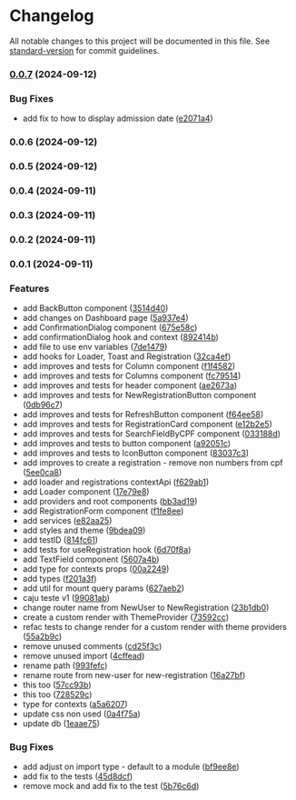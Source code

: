 # Changelog

All notable changes to this project will be documented in this file. See [standard-version](https://github.com/conventional-changelog/standard-version) for commit guidelines.

### [0.0.7](https://github.com/leodionizio/caju-front-teste-1/compare/v0.0.1...v0.0.7) (2024-09-12)


### Bug Fixes

* add fix to how to display admission date ([e2071a4](https://github.com/leodionizio/caju-front-teste-1/commit/e2071a45482a956c3615f006f03fc27ef73f2412))

### 0.0.6 (2024-09-12)

### 0.0.5 (2024-09-12)

### 0.0.4 (2024-09-11)

### 0.0.3 (2024-09-11)

### 0.0.2 (2024-09-11)

### 0.0.1 (2024-09-11)


### Features

* add BackButton component ([3514d40](https://github.com/leodionizio/caju-front-teste-1/commit/3514d4066246dc049dd99ba7b7c11fa3b0549086))
* add changes on Dashboard page ([5a937e4](https://github.com/leodionizio/caju-front-teste-1/commit/5a937e44a6f954fccb74415c6aa432cb0e351683))
* add ConfirmationDialog component ([675e58c](https://github.com/leodionizio/caju-front-teste-1/commit/675e58cd041fcce497b23c03e334ff39b42724e7))
* add confirmationDialog hook and context ([892414b](https://github.com/leodionizio/caju-front-teste-1/commit/892414b755a9eb7d035f9f87270b970c0c127787))
* add file to use env variables ([7de1479](https://github.com/leodionizio/caju-front-teste-1/commit/7de1479932174c184752b4d56744d92f2886677f))
* add hooks for Loader, Toast and Registration ([32ca4ef](https://github.com/leodionizio/caju-front-teste-1/commit/32ca4ef0cd9e8b0ef80273a4ee5eaedeaf5cd41a))
* add improves and tests for Column component ([f1f4582](https://github.com/leodionizio/caju-front-teste-1/commit/f1f458282abd3406b0cb56d1fde883e0fc91bee5))
* add improves and tests for Columns component ([fc79514](https://github.com/leodionizio/caju-front-teste-1/commit/fc795141d595e08b26a86c037b03a3947b879e21))
* add improves and tests for header component ([ae2673a](https://github.com/leodionizio/caju-front-teste-1/commit/ae2673ac7f2c96c2772750a7117840109fa3fb4a))
* add improves and tests for NewRegistrationButton component ([0db96c7](https://github.com/leodionizio/caju-front-teste-1/commit/0db96c7b37376cab0be2b3a8a9c8353e2a570e0f))
* add improves and tests for RefreshButton component ([f64ee58](https://github.com/leodionizio/caju-front-teste-1/commit/f64ee58a395b4ba3737c1477759cd310238dbed7))
* add improves and tests for RegistrationCard component ([e12b2e5](https://github.com/leodionizio/caju-front-teste-1/commit/e12b2e51a2ed638d82c83ced7d9a696cc145ee37))
* add improves and tests for SearchFieldByCPF component ([033188d](https://github.com/leodionizio/caju-front-teste-1/commit/033188deb33253c02ba72d17303cab761f2b9bfd))
* add improves and tests to button component ([a92051c](https://github.com/leodionizio/caju-front-teste-1/commit/a92051c97596f9ef99a2d44514525aeaa6da2763))
* add improves and tests to IconButton component ([83037c3](https://github.com/leodionizio/caju-front-teste-1/commit/83037c399a393979e3031eee2ffe3dcba19928c0))
* add improves to create a registration - remove non numbers from cpf ([5ee0ca8](https://github.com/leodionizio/caju-front-teste-1/commit/5ee0ca83a4086a07cf46e2bba2872c124920224d))
* add loader and registrations contextApi ([f629ab1](https://github.com/leodionizio/caju-front-teste-1/commit/f629ab1792e683045055bdfd2f79185e2cd3d458))
* add Loader component ([17e79e8](https://github.com/leodionizio/caju-front-teste-1/commit/17e79e872cdcb0c56d7267a0bf23220fd1127141))
* add providers and root components ([bb3ad19](https://github.com/leodionizio/caju-front-teste-1/commit/bb3ad194a5b10d2f8259dab9b22ad7f44cf53351))
* add RegistrationForm component ([f1fe8ee](https://github.com/leodionizio/caju-front-teste-1/commit/f1fe8ee8eeb31d6f34da839b3b9ce6d0e07502ee))
* add services ([e82aa25](https://github.com/leodionizio/caju-front-teste-1/commit/e82aa25ccbb49b9765904a9caf1c6e8f88e5fe3b))
* add styles and theme ([9bdea09](https://github.com/leodionizio/caju-front-teste-1/commit/9bdea09d1a8be8ee437c1c714a5df6fb38075924))
* add testID ([814fc61](https://github.com/leodionizio/caju-front-teste-1/commit/814fc61e46ae50ae302e342ae484fa8fc5664278))
* add tests for useRegistration hook ([6d70f8a](https://github.com/leodionizio/caju-front-teste-1/commit/6d70f8a7a38a9fb6f49a65a5db20353250a3120c))
* add TextField component ([5607a4b](https://github.com/leodionizio/caju-front-teste-1/commit/5607a4b69a11e6b54695ea180e72329f977af70f))
* add type for contexts props ([00a2249](https://github.com/leodionizio/caju-front-teste-1/commit/00a2249b2c0d94a2ec1872a84b9462b4ac77c5ad))
* add types ([f201a3f](https://github.com/leodionizio/caju-front-teste-1/commit/f201a3f845119bbbf7f5950f149a67d3a8886f9a))
* add util for mount query params ([627aeb2](https://github.com/leodionizio/caju-front-teste-1/commit/627aeb20d4631678848151c005eb7dd252ba3dd2))
* caju teste v1 ([99081ab](https://github.com/leodionizio/caju-front-teste-1/commit/99081ab50d2c2331497f7186c7f66d9b313607dd))
* change router name from NewUser to NewRegistration ([23b1db0](https://github.com/leodionizio/caju-front-teste-1/commit/23b1db0ea3f45c30d5c85abbd20caee9b754b726))
* create a custom render with ThemeProvider ([73592cc](https://github.com/leodionizio/caju-front-teste-1/commit/73592cc8f46e8ed13dc7b7f6ff62c5eed6fcdda9))
* refac tests to change render for a custom render with theme providers ([55a2b9c](https://github.com/leodionizio/caju-front-teste-1/commit/55a2b9cae95b46035220eafb88789b5ee7c21638))
* remove unused comments ([cd25f3c](https://github.com/leodionizio/caju-front-teste-1/commit/cd25f3c2a4d26f42a3585a52272e14e3cba49407))
* remove unused import ([4cffead](https://github.com/leodionizio/caju-front-teste-1/commit/4cffead3d4db401b93345432d3329c266e86fbd7))
* rename path ([993fefc](https://github.com/leodionizio/caju-front-teste-1/commit/993fefcb7307c5ef2312097f1a9dd4af5dc59ac0))
* rename route from new-user for new-registration ([16a27bf](https://github.com/leodionizio/caju-front-teste-1/commit/16a27bf67cb49a8157703a09a5796e423d2741d5))
* this too ([57cc93b](https://github.com/leodionizio/caju-front-teste-1/commit/57cc93b868a83d2b968ef4dabee67ca4794dfed9))
* this too ([728529c](https://github.com/leodionizio/caju-front-teste-1/commit/728529cdc9d6f2c0d8424cfb296516b85dc33025))
* type for contexts ([a5a6207](https://github.com/leodionizio/caju-front-teste-1/commit/a5a620721c93ad53734fe82db4c85c9e0aede4b8))
* update css non used ([0a4f75a](https://github.com/leodionizio/caju-front-teste-1/commit/0a4f75a266d228830429aece3ce24f82fcf5bfd4))
* update db ([1eaae75](https://github.com/leodionizio/caju-front-teste-1/commit/1eaae75b690315aae3e8acb89c7ccc43a92b2b84))


### Bug Fixes

* add adjust on import type - default to a module ([bf9ee8e](https://github.com/leodionizio/caju-front-teste-1/commit/bf9ee8e41db9c9aae202f4c22def19d795b5f468))
* add fix to the tests ([45d8dcf](https://github.com/leodionizio/caju-front-teste-1/commit/45d8dcf4229e8e02ff0e3fc31d5d140132171078))
* remove mock and add fix to the test ([5b76c6d](https://github.com/leodionizio/caju-front-teste-1/commit/5b76c6da9a38a347c1d9de6719784d4ceb67ddaa))
